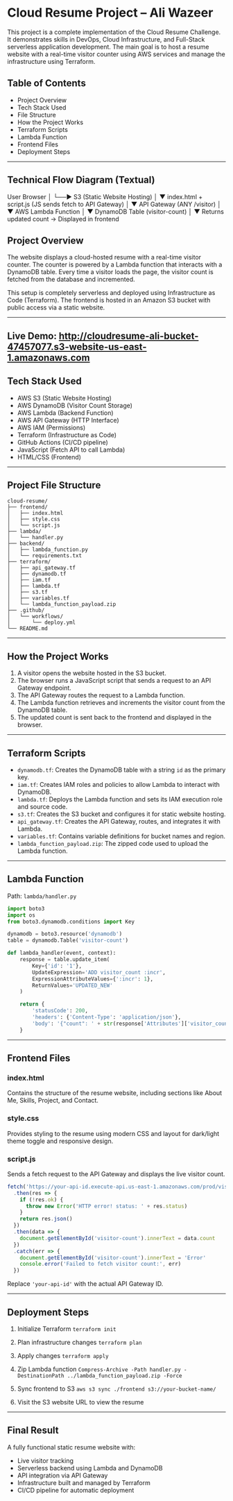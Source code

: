 # Cloud Resume Project – Ali Wazeer

This project is a complete implementation of the Cloud Resume Challenge. It demonstrates skills in DevOps, Cloud Infrastructure, and Full-Stack serverless application development. The main goal is to host a resume website with a real-time visitor counter using AWS services and manage the infrastructure using Terraform.

## Table of Contents

* Project Overview
* Tech Stack Used
* File Structure
* How the Project Works
* Terraform Scripts
* Lambda Function
* Frontend Files
* Deployment Steps

---

## Technical Flow Diagram (Textual)

User Browser
   │
   └──► S3 (Static Website Hosting)
             │
             ▼
   index.html + script.js (JS sends fetch to API Gateway)
             │
             ▼
       API Gateway (ANY /visitor)
             │
             ▼
     AWS Lambda Function
             │
             ▼
     DynamoDB Table (visitor-count)
             │
             ▼
   Returns updated count → Displayed in frontend


## Project Overview

The website displays a cloud-hosted resume with a real-time visitor counter. The counter is powered by a Lambda function that interacts with a DynamoDB table. Every time a visitor loads the page, the visitor count is fetched from the database and incremented.

This setup is completely serverless and deployed using Infrastructure as Code (Terraform). The frontend is hosted in an Amazon S3 bucket with public access via a static website.

---

## Live Demo: http://cloudresume-ali-bucket-47457077.s3-website-us-east-1.amazonaws.com

## Tech Stack Used

* AWS S3 (Static Website Hosting)
* AWS DynamoDB (Visitor Count Storage)
* AWS Lambda (Backend Function)
* AWS API Gateway (HTTP Interface)
* AWS IAM (Permissions)
* Terraform (Infrastructure as Code)
* GitHub Actions (CI/CD pipeline)
* JavaScript (Fetch API to call Lambda)
* HTML/CSS (Frontend)

---

## Project File Structure

```
cloud-resume/
├── frontend/
│   ├── index.html
│   ├── style.css
│   └── script.js
├── lambda/
│   └── handler.py
├── backend/
│   ├── lambda_function.py
│   └── requirements.txt
├── terraform/
│   ├── api_gateway.tf
│   ├── dynamodb.tf
│   ├── iam.tf
│   ├── lambda.tf
│   ├── s3.tf
│   ├── variables.tf
│   └── lambda_function_payload.zip
├── .github/
│   └── workflows/
│       └── deploy.yml
└── README.md
```

---

## How the Project Works

1. A visitor opens the website hosted in the S3 bucket.
2. The browser runs a JavaScript script that sends a request to an API Gateway endpoint.
3. The API Gateway routes the request to a Lambda function.
4. The Lambda function retrieves and increments the visitor count from the DynamoDB table.
5. The updated count is sent back to the frontend and displayed in the browser.

---

## Terraform Scripts

* `dynamodb.tf`: Creates the DynamoDB table with a string `id` as the primary key.
* `iam.tf`: Creates IAM roles and policies to allow Lambda to interact with DynamoDB.
* `lambda.tf`: Deploys the Lambda function and sets its IAM execution role and source code.
* `s3.tf`: Creates the S3 bucket and configures it for static website hosting.
* `api_gateway.tf`: Creates the API Gateway, routes, and integrates it with Lambda.
* `variables.tf`: Contains variable definitions for bucket names and region.
* `lambda_function_payload.zip`: The zipped code used to upload the Lambda function.

---

## Lambda Function

Path: `lambda/handler.py`

```python
import boto3
import os
from boto3.dynamodb.conditions import Key

dynamodb = boto3.resource('dynamodb')
table = dynamodb.Table('visitor-count')

def lambda_handler(event, context):
    response = table.update_item(
        Key={'id': '1'},
        UpdateExpression='ADD visitor_count :incr',
        ExpressionAttributeValues={':incr': 1},
        ReturnValues='UPDATED_NEW'
    )

    return {
        'statusCode': 200,
        'headers': {'Content-Type': 'application/json'},
        'body': '{"count": ' + str(response['Attributes']['visitor_count']) + '}'
    }
```

---

## Frontend Files

### index.html

Contains the structure of the resume website, including sections like About Me, Skills, Project, and Contact.

### style.css

Provides styling to the resume using modern CSS and layout for dark/light theme toggle and responsive design.

### script.js

Sends a fetch request to the API Gateway and displays the live visitor count.

```javascript
fetch('https://your-api-id.execute-api.us-east-1.amazonaws.com/prod/visitor')
  .then(res => {
    if (!res.ok) {
      throw new Error('HTTP error! status: ' + res.status)
    }
    return res.json()
  })
  .then(data => {
    document.getElementById('visitor-count').innerText = data.count
  })
  .catch(err => {
    document.getElementById('visitor-count').innerText = 'Error'
    console.error('Failed to fetch visitor count:', err)
  })
```

Replace `'your-api-id'` with the actual API Gateway ID.

---

## Deployment Steps

1. Initialize Terraform
   `terraform init`

2. Plan infrastructure changes
   `terraform plan`

3. Apply changes
   `terraform apply`

4. Zip Lambda function
   `Compress-Archive -Path handler.py -DestinationPath ../lambda_function_payload.zip -Force`

5. Sync frontend to S3
   `aws s3 sync ./frontend s3://your-bucket-name/`

6. Visit the S3 website URL to view the resume

---

## Final Result

A fully functional static resume website with:

* Live visitor tracking
* Serverless backend using Lambda and DynamoDB
* API integration via API Gateway
* Infrastructure built and managed by Terraform
* CI/CD pipeline for automatic deployment


